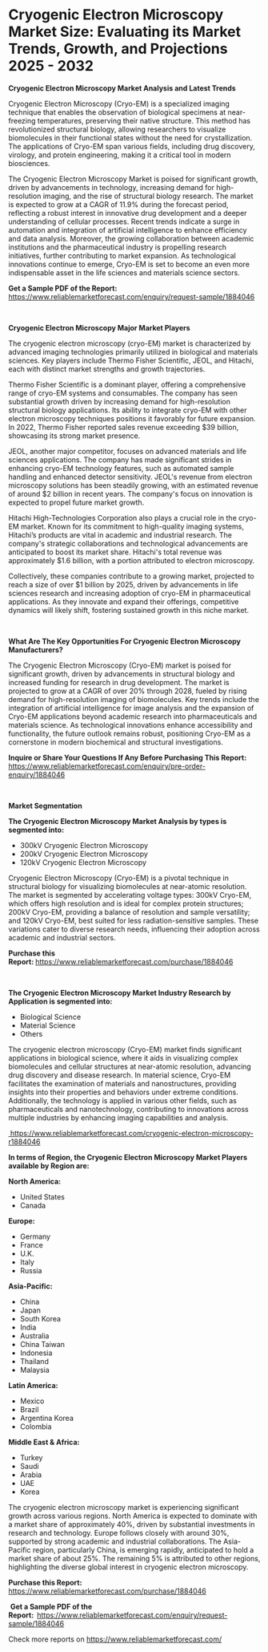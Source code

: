 <p><h1>Cryogenic Electron Microscopy Market Size: Evaluating its Market Trends, Growth, and Projections 2025 - 2032</h1></p><p><strong>Cryogenic Electron Microscopy Market Analysis and Latest Trends</strong></p>
<p><p>Cryogenic Electron Microscopy (Cryo-EM) is a specialized imaging technique that enables the observation of biological specimens at near-freezing temperatures, preserving their native structure. This method has revolutionized structural biology, allowing researchers to visualize biomolecules in their functional states without the need for crystallization. The applications of Cryo-EM span various fields, including drug discovery, virology, and protein engineering, making it a critical tool in modern biosciences.</p><p>The Cryogenic Electron Microscopy Market is poised for significant growth, driven by advancements in technology, increasing demand for high-resolution imaging, and the rise of structural biology research. The market is expected to grow at a CAGR of 11.9% during the forecast period, reflecting a robust interest in innovative drug development and a deeper understanding of cellular processes. Recent trends indicate a surge in automation and integration of artificial intelligence to enhance efficiency and data analysis. Moreover, the growing collaboration between academic institutions and the pharmaceutical industry is propelling research initiatives, further contributing to market expansion. As technological innovations continue to emerge, Cryo-EM is set to become an even more indispensable asset in the life sciences and materials science sectors.</p></p>
<p><strong>Get a Sample PDF of the Report:&nbsp;</strong> <a href="https://www.reliablemarketforecast.com/enquiry/request-sample/1884046?utm_campaign=2853&utm_medium=2&utm_source=Github&utm_content=ia&utm_term=10042025&utm_id=cryogenic-electron-microscopy">https://www.reliablemarketforecast.com/enquiry/request-sample/1884046</a></p>
<p>&nbsp;</p>
<p><strong>Cryogenic Electron Microscopy Major Market Players</strong></p>
<p><p>The cryogenic electron microscopy (cryo-EM) market is characterized by advanced imaging technologies primarily utilized in biological and materials sciences. Key players include Thermo Fisher Scientific, JEOL, and Hitachi, each with distinct market strengths and growth trajectories.</p><p>Thermo Fisher Scientific is a dominant player, offering a comprehensive range of cryo-EM systems and consumables. The company has seen substantial growth driven by increasing demand for high-resolution structural biology applications. Its ability to integrate cryo-EM with other electron microscopy techniques positions it favorably for future expansion. In 2022, Thermo Fisher reported sales revenue exceeding $39 billion, showcasing its strong market presence.</p><p>JEOL, another major competitor, focuses on advanced materials and life sciences applications. The company has made significant strides in enhancing cryo-EM technology features, such as automated sample handling and enhanced detector sensitivity. JEOL's revenue from electron microscopy solutions has been steadily growing, with an estimated revenue of around $2 billion in recent years. The company's focus on innovation is expected to propel future market growth.</p><p>Hitachi High-Technologies Corporation also plays a crucial role in the cryo-EM market. Known for its commitment to high-quality imaging systems, Hitachi’s products are vital in academic and industrial research. The company's strategic collaborations and technological advancements are anticipated to boost its market share. Hitachi's total revenue was approximately $1.6 billion, with a portion attributed to electron microscopy.</p><p>Collectively, these companies contribute to a growing market, projected to reach a size of over $1 billion by 2025, driven by advancements in life sciences research and increasing adoption of cryo-EM in pharmaceutical applications. As they innovate and expand their offerings, competitive dynamics will likely shift, fostering sustained growth in this niche market.</p></p>
<p>&nbsp;</p>
<p><strong>What Are The Key Opportunities For Cryogenic Electron Microscopy Manufacturers?</strong></p>
<p><p>The Cryogenic Electron Microscopy (Cryo-EM) market is poised for significant growth, driven by advancements in structural biology and increased funding for research in drug development. The market is projected to grow at a CAGR of over 20% through 2028, fueled by rising demand for high-resolution imaging of biomolecules. Key trends include the integration of artificial intelligence for image analysis and the expansion of Cryo-EM applications beyond academic research into pharmaceuticals and materials science. As technological innovations enhance accessibility and functionality, the future outlook remains robust, positioning Cryo-EM as a cornerstone in modern biochemical and structural investigations.</p></p>
<p><strong>Inquire or Share Your Questions If Any Before Purchasing This Report:</strong> <a href="https://www.reliablemarketforecast.com/enquiry/pre-order-enquiry/1884046?utm_campaign=2853&utm_medium=2&utm_source=Github&utm_content=ia&utm_term=10042025&utm_id=cryogenic-electron-microscopy">https://www.reliablemarketforecast.com/enquiry/pre-order-enquiry/1884046</a></p>
<p>&nbsp;</p>
<p><strong>Market Segmentation</strong></p>
<p><strong>The Cryogenic Electron Microscopy Market Analysis by types is segmented into:</strong></p>
<p><ul><li>300kV Cryogenic Electron Microscopy</li><li>200kV Cryogenic Electron Microscopy</li><li>120kV Cryogenic Electron Microscopy</li></ul></p>
<p><p>Cryogenic Electron Microscopy (Cryo-EM) is a pivotal technique in structural biology for visualizing biomolecules at near-atomic resolution. The market is segmented by accelerating voltage types: 300kV Cryo-EM, which offers high resolution and is ideal for complex protein structures; 200kV Cryo-EM, providing a balance of resolution and sample versatility; and 120kV Cryo-EM, best suited for less radiation-sensitive samples. These variations cater to diverse research needs, influencing their adoption across academic and industrial sectors.</p></p>
<p><strong>Purchase this Report:&nbsp;</strong><a href="https://www.reliablemarketforecast.com/purchase/1884046?utm_campaign=2853&utm_medium=2&utm_source=Github&utm_content=ia&utm_term=10042025&utm_id=cryogenic-electron-microscopy">https://www.reliablemarketforecast.com/purchase/1884046</a></p>
<p>&nbsp;</p>
<p><strong>The Cryogenic Electron Microscopy Market Industry Research by Application is segmented into:</strong></p>
<p><ul><li>Biological Science</li><li>Material Science</li><li>Others</li></ul></p>
<p><p>The cryogenic electron microscopy (Cryo-EM) market finds significant applications in biological science, where it aids in visualizing complex biomolecules and cellular structures at near-atomic resolution, advancing drug discovery and disease research. In material science, Cryo-EM facilitates the examination of materials and nanostructures, providing insights into their properties and behaviors under extreme conditions. Additionally, the technology is applied in various other fields, such as pharmaceuticals and nanotechnology, contributing to innovations across multiple industries by enhancing imaging capabilities and analysis.</p></p>
<p><a href="https://www.reliablemarketforecast.com/cryogenic-electron-microscopy-r1884046?utm_campaign=2853&utm_medium=2&utm_source=Github&utm_content=ia&utm_term=10042025&utm_id=cryogenic-electron-microscopy">&nbsp;https://www.reliablemarketforecast.com/cryogenic-electron-microscopy-r1884046</a></p>
<p><strong>In terms of Region, the Cryogenic Electron Microscopy Market Players available by Region are:</strong></p>
<p>
    <p> <strong> North America: </strong>
        <ul>
            <li>United States</li>
            <li>Canada</li>
        </ul>
        </p> 
    <p> <strong> Europe: </strong>
        <ul>
            <li>Germany</li>
            <li>France</li>
            <li>U.K.</li>
            <li>Italy</li>
            <li>Russia</li>
        </ul>
        </p> 
    <p> <strong> Asia-Pacific: </strong>
        <ul>
            <li>China</li>
            <li>Japan</li>
            <li>South Korea</li>
            <li>India</li>
            <li>Australia</li>
            <li>China Taiwan</li>
            <li>Indonesia</li>
            <li>Thailand</li>
            <li>Malaysia</li>
        </ul>
        </p> 
    <p> <strong> Latin America: </strong>
        <ul>
            <li>Mexico</li>
            <li>Brazil</li>
            <li>Argentina Korea</li>
            <li>Colombia</li>
        </ul>
        </p> 
    <p> <strong> Middle East & Africa: </strong>
        <ul>
            <li>Turkey</li>
            <li>Saudi</li>
            <li>Arabia</li>
            <li>UAE</li>
            <li>Korea</li>
        </ul>
    </p>
    </p>
<p><p>The cryogenic electron microscopy market is experiencing significant growth across various regions. North America is expected to dominate with a market share of approximately 40%, driven by substantial investments in research and technology. Europe follows closely with around 30%, supported by strong academic and industrial collaborations. The Asia-Pacific region, particularly China, is emerging rapidly, anticipated to hold a market share of about 25%. The remaining 5% is attributed to other regions, highlighting the diverse global interest in cryogenic electron microscopy.</p></p>
<p><strong>Purchase this Report: </strong><a href="https://www.reliablemarketforecast.com/purchase/1884046?utm_campaign=2853&utm_medium=2&utm_source=Github&utm_content=ia&utm_term=10042025&utm_id=cryogenic-electron-microscopy">https://www.reliablemarketforecast.com/purchase/1884046</a></p>
<p>&nbsp;<strong>Get a Sample PDF of the Report:&nbsp;&nbsp;</strong><a href="https://www.reliablemarketforecast.com/enquiry/request-sample/1884046?utm_campaign=2853&utm_medium=2&utm_source=Github&utm_content=ia&utm_term=10042025&utm_id=cryogenic-electron-microscopy">https://www.reliablemarketforecast.com/enquiry/request-sample/1884046</a></p>
<p><strong></strong></p>
<p>Check more reports on <a href="https://www.reliablemarketforecast.com/?utm_campaign=2853&utm_medium=2&utm_source=Github&utm_content=ia&utm_term=10042025&utm_id=cryogenic-electron-microscopy">https://www.reliablemarketforecast.com/</a></p>